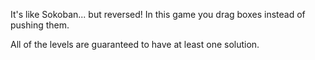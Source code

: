 It's like Sokoban... but reversed!
In this game you drag boxes instead of pushing them.

All of the levels are guaranteed to have at least one solution.